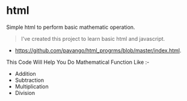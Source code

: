 # html
Simple html to perform basic mathematic operation.

> I've created this project to learn basic html and javascript.
* https://github.com/pavango/html_progrms/blob/master/index.html.

This Code Will Help You Do Mathematical Function Like :-
* Addition
* Subtraction
* Multiplication
* Division

